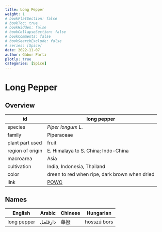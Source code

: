 ```yaml
---
title: Long Pepper
weight: 1
# bookFlatSection: false
# bookToc: true
# bookHidden: false
# bookCollapseSection: false
# bookComments: false
# bookSearchExclude: false
# series: [Spice]
date: 2022-11-07
author: Gábor Parti
plotly: true
categories: [Spice]
---
```


# Long Pepper

## Overview

|       id       |                    long pepper                    |
|----------------|---------------------------------------------------|
|     species    |                 *Piper longum* L.                 |
|     family     |                     Piperaceae                    |
| plant part used|                       fruit                       |
|region of origin|        E. Himalaya to S. China; Indo-China        |
|    macroarea   |                        Asia                       |
|   cultivation  |             India, Indonesia, Thailand            |
|      color     |   dreen to red when ripe, dark brown when dried   |
|      link      |[POWO](https://powo.science.kew.org/taxon/682031-1)|

 ## Names
|  English  | Arabic|Chinese| Hungarian |
|-----------|-------|-------|-----------|
|long pepper|دارفلفل|   蓽撥  |hosszú bors|
